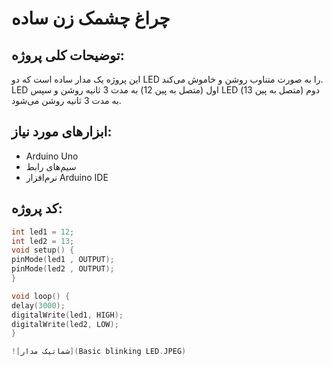 # چراغ چشمک زن ساده

## توضیحات کلی پروژه:
این پروژه یک مدار ساده است که دو LED را به صورت متناوب روشن و خاموش می‌کند. LED اول (متصل به پین 12) به مدت 3 ثانیه روشن و سپس LED دوم (متصل به پین 13) به مدت 3 ثانیه روشن می‌شود.

## ابزارهای مورد نیاز:
- Arduino Uno
- سیم‌های رابط
- نرم‌افزار Arduino IDE

## کد پروژه:

```cpp
int led1 = 12;
int led2 = 13;
void setup() {
pinMode(led1 , OUTPUT);
pinMode(led2 , OUTPUT);
}

void loop() {
delay(3000);
digitalWrite(led1, HIGH);
digitalWrite(led2, LOW);
}

![شماتیک مدار](Basic blinking LED.JPEG)

